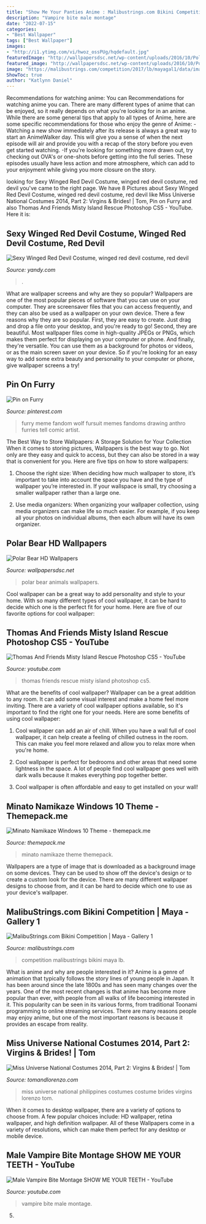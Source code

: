 ```yaml
---
title: "Show Me Your Panties Anime : Malibustrings.com Bikini Competition"
description: "Vampire bite male montage"
date: "2022-07-15"
categories:
- "Best Wallpaper"
tags: ["Best Wallpaper"]
images:
- "http://i1.ytimg.com/vi/hwoz_ossPUg/hqdefault.jpg"
featuredImage: "http://wallpapersdsc.net/wp-content/uploads/2016/10/Polar-Bear-Images.jpg"
featured_image: "http://wallpapersdsc.net/wp-content/uploads/2016/10/Polar-Bear-Images.jpg"
image: "https://malibustrings.com/competition/2017/lb/mayagal1/data/images1/026.jpg"
ShowToc: true
author: "Katlynn Daniel"
---
```



Recommendations for watching anime: You can
Recommendations for watching anime you can. There are many different types of anime that can be enjoyed, so it really depends on what you're looking for in an anime. While there are some general tips that apply to all types of Anime, here are some specific recommendations for those who enjoy the genre of Anime: 
-Watching a new show immediately after its release is always a great way to start an AnimeWalker day. This will give you a sense of when the next episode will air and provide you with a recap of the story before you even get started watching. 
-If you're looking for something more drawn out, try checking out OVA's or one-shots before getting into the full series. These episodes usually have less action and more atmosphere, which can add to your enjoyment while giving you more closure on the story.

	

		
looking for Sexy Winged Red Devil Costume, winged red devil costume, red devil you've came to the right page. We have 8 Pictures about Sexy Winged Red Devil Costume, winged red devil costume, red devil like Miss Universe National Costumes 2014, Part 2: Virgins &amp; Brides! | Tom, Pin on Furry and also Thomas And Friends Misty Island Rescue Photoshop CS5 - YouTube. Here it is:
		
    
## Sexy Winged Red Devil Costume, Winged Red Devil Costume, Red Devil

<img loading=lazy src="https://assets.yandycdn.com/HiRez/SA_S6131_3.jpg" onerror="this.onerror=null;this.src='https://tse4.mm.bing.net/th?id=OIP.jifmjjwYKomCzUGmgn-mQQHaNV&amp;pid=15.1';" alt="Sexy Winged Red Devil Costume, winged red devil costume, red devil">

_Source: yandy.com_

>. 

	

What are wallpaper screens and why are they so popular?
Wallpapers are one of the most popular pieces of software that you can use on your computer. They are screensaver files that you can access frequently, and they can also be used as a wallpaper on your own device. There a few reasons why they are so popular. First, they are easy to create. Just drag and drop a file onto your desktop, and you're ready to go! Second, they are beautiful. Most wallpaper files come in high-quality JPEGs or PNGs, which makes them perfect for displaying on your computer or phone. And finally, they're versatile. You can use them as a background for photos or videos, or as the main screen saver on your device. So if you're looking for an easy way to add some extra beauty and personality to your computer or phone, give wallpaper screens a try!

    
## Pin On Furry

<img loading=lazy src="https://i.pinimg.com/736x/1e/ed/a3/1eeda3087a8cb30002b04dd99e95608a--furry-costumes-you-sound.jpg" onerror="this.onerror=null;this.src='https://tse2.mm.bing.net/th?id=OIP.rDVdYayP0XvTXJMgdmnUiQHaGL&amp;pid=15.1';" alt="Pin on Furry">

_Source: pinterest.com_

>furry meme fandom wolf fursuit memes fandoms drawing anthro furries tell comic artist. 

	

The Best Way to Store Wallpapers: A Storage Solution for Your Collection
When it comes to storing pictures, Wallpapers is the best way to go. Not only are they easy and quick to access, but they can also be stored in a way that is convenient for you. Here are five tips on how to store wallpapers:
1) Choose the right size: When deciding how much wallpaper to store, it’s important to take into account the space you have and the type of wallpaper you’re interested in. If your wallspace is small, try choosing a smaller wallpaper rather than a large one.

2) Use media organizers: When organizing your wallpaper collection, using media organizers can make life so much easier. For example, if you keep all your photos on individual albums, then each album will have its own organizer.

    
## Polar Bear HD Wallpapers

<img loading=lazy src="http://wallpapersdsc.net/wp-content/uploads/2016/10/Polar-Bear-Images.jpg" onerror="this.onerror=null;this.src='https://tse3.mm.bing.net/th?id=OIP.tIurGClhXXCTvdQ0YXl6UwHaFj&amp;pid=15.1';" alt="Polar Bear HD Wallpapers">

_Source: wallpapersdsc.net_

>polar bear animals wallpapers. 

	

Cool wallpaper can be a great way to add personality and style to your home. With so many different types of cool wallpaper, it can be hard to decide which one is the perfect fit for your home. Here are five of our favorite options for cool wallpaper: 

    
## Thomas And Friends Misty Island Rescue Photoshop CS5 - YouTube

<img loading=lazy src="http://i.ytimg.com/vi/ugmN15OHUeM/maxresdefault.jpg" onerror="this.onerror=null;this.src='https://tse3.mm.bing.net/th?id=OIP.aUVUmG7GhbUERZl1p-Cu3AHaEK&amp;pid=15.1';" alt="Thomas And Friends Misty Island Rescue Photoshop CS5 - YouTube">

_Source: youtube.com_

>thomas friends rescue misty island photoshop cs5. 

	

What are the benefits of cool wallpaper?
Wallpaper can be a great addition to any room. It can add some visual interest and make a home feel more inviting. There are a variety of cool wallpaper options available, so it's important to find the right one for your needs. Here are some benefits of using cool wallpaper: 
1. Cool wallpaper can add an air of chill. When you have a wall full of cool wallpaper, it can help create a feeling of chilled outness in the room. This can make you feel more relaxed and allow you to relax more when you're home. 

2. Cool wallpaper is perfect for bedrooms and other areas that need some lightness in the space. A lot of people find cool wallpaper goes well with dark walls because it makes everything pop together better. 

3. Cool wallpaper is often affordable and easy to get installed on your wall!

    
## Minato Namikaze Windows 10 Theme - Themepack.me

<img loading=lazy src="https://themepack.me/i/c/749x468/media/g/2138/minato-namikaze-theme-wf11.jpg" onerror="this.onerror=null;this.src='https://tse3.mm.bing.net/th?id=OIP.-cpRiZlfXwyL62Uew7ogUQHaEo&amp;pid=15.1';" alt="Minato Namikaze Windows 10 Theme - themepack.me">

_Source: themepack.me_

>minato namikaze theme themepack. 

	

Wallpapers are a type of image that is downloaded as a background image on some devices. They can be used to show off the device's design or to create a custom look for the device. There are many different wallpaper designs to choose from, and it can be hard to decide which one to use as your device's wallpaper.

    
## MalibuStrings.com Bikini Competition | Maya - Gallery 1

<img loading=lazy src="https://malibustrings.com/competition/2017/lb/mayagal1/data/images1/026.jpg" onerror="this.onerror=null;this.src='https://tse2.mm.bing.net/th?id=OIP.LYbptbKPb-soHhDXxDtDRgHaJ4&amp;pid=15.1';" alt="MalibuStrings.com Bikini Competition | Maya - Gallery 1">

_Source: malibustrings.com_

>competition malibustrings bikini maya lb. 

	

What is anime and why are people interested in it?
Anime is a genre of animation that typically follows the story lines of young people in Japan. It has been around since the late 1800s and has seen many changes over the years. One of the most recent changes is that anime has become more popular than ever, with people from all walks of life becoming interested in it. This popularity can be seen in its various forms, from traditional Toonami programming to online streaming services. There are many reasons people may enjoy anime, but one of the most important reasons is because it provides an escape from reality.

    
## Miss Universe National Costumes 2014, Part 2: Virgins &amp; Brides! | Tom

<img loading=lazy src="https://tomandlorenzo.com/wp-content/uploads/2015/01/64-63rd-Miss-Universe-National-Costume-Show-Tom-Lorenzo-Site-Miss-Philippines.jpg" onerror="this.onerror=null;this.src='https://tse1.mm.bing.net/th?id=OIP.C2yu-6mMy3Dy9BZVLqDOFgHaLI&amp;pid=15.1';" alt="Miss Universe National Costumes 2014, Part 2: Virgins &amp; Brides! | Tom">

_Source: tomandlorenzo.com_

>miss universe national philippines costumes costume brides virgins lorenzo tom. 

	

When it comes to desktop wallpaper, there are a variety of options to choose from. A few popular choices include: HD wallpaper, retina wallpaper, and high definition wallpaper. All of these Wallpapers come in a variety of resolutions, which can make them perfect for any desktop or mobile device. 

    
## Male Vampire Bite Montage SHOW ME YOUR TEETH - YouTube

<img loading=lazy src="http://i1.ytimg.com/vi/hwoz_ossPUg/hqdefault.jpg" onerror="this.onerror=null;this.src='https://tse3.mm.bing.net/th?id=OIP.Lbr_Zyx6KJrO2SMY02OuHQHaFj&amp;pid=15.1';" alt="Male Vampire Bite Montage SHOW ME YOUR TEETH - YouTube">

_Source: youtube.com_

>vampire bite male montage. 

	

5.

